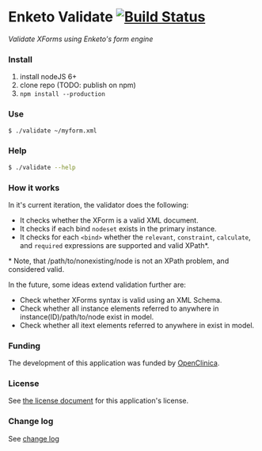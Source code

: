 Enketo Validate [![Build Status](https://travis-ci.org/enketo/enketo-validate.svg?branch=master)](https://travis-ci.org/enketo/enketo-validate)
==============

_Validate XForms using Enketo's form engine_

### Install

1. install nodeJS 6+
2. clone repo (TODO: publish on npm)
3. `npm install --production`

### Use

```bash
$ ./validate ~/myform.xml
```

### Help
```bash
$ ./validate --help
```


### How it works

In it's current iteration, the validator does the following:

* It checks whether the XForm is a valid XML document.
* It checks if each bind `nodeset` exists in the primary instance.
* It checks for each `<bind>` whether the `relevant`, `constraint`, `calculate`, and `required` expressions are supported and valid XPath\*.

\* Note, that /path/to/nonexisting/node is not an XPath problem, and considered valid.

In the future, some ideas extend validation further are:

* Check whether XForms syntax is valid using an XML Schema.
* Check whether all instance elements referred to anywhere in instance(ID)/path/to/node exist in model.
* Check whether all itext elements referred to anywhere in exist in model.

### Funding

The development of this application was funded by [OpenClinica](https://openclinica.com). 

### License

See [the license document](LICENSE) for this application's license.

### Change log

See [change log](./CHANGELOG.md)
